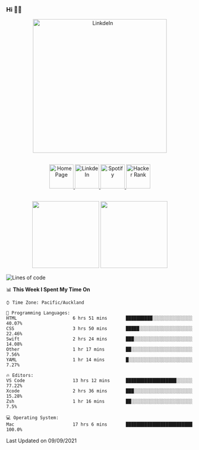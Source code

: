 ### Hi 👋🏻
<p align="center">
 <img alt="LinkdeIn" width="360px" src="https://media.giphy.com/media/fbyGEE9mlqDyE/giphy.gif?cid=ecf05e479e3sjlimgnu6742uu0i3fsxrozdeiq7ngv5qowed&rid=giphy.gif&ct=g" />
</p>

<p align="center">
<br/>
<a href="https://liguo.jiao.co.nz">
  <img alt="Home Page" width="65px" src="https://image.flaticon.com/icons/svg/725/725322.svg" />
</a>
<a href="https://www.linkedin.com/in/liguojiaouc">
  <img alt="LinkdeIn" width="65px" src="https://image.flaticon.com/icons/svg/725/725337.svg" />
</a>
<a href="https://open.spotify.com/user/1233857145?si=96fbba946f584236">
  <img alt="Spotify" width="65px" src="https://image.flaticon.com/icons/svg/725/725281.svg" />
</a>
<a href="https://www.hackerrank.com/iceman201">
  <img alt="Hacker Rank" width="65px" src="https://upload.wikimedia.org/wikipedia/commons/4/40/HackerRank_Icon-1000px.png" />
</a>
</p>

<p align="center">
<br/>
<img height="180px" src="https://github-readme-stats.vercel.app/api/top-langs/?username=iceman201&show_icons=true&layout=compact&theme=onedark&hide_border=true"/>
<img height="180px" src="https://github-readme-stats.vercel.app/api?username=iceman201&show_icons=true&count_private=true&theme=onedark&include_all_commits=true&hide_border=true"/>
</p>

<!--START_SECTION:waka-->
![Lines of code](https://img.shields.io/badge/From%20Hello%20World%20I%27ve%20Written-1.5%20million%20lines%20of%20code-blue)

📊 **This Week I Spent My Time On** 

```text
⌚︎ Time Zone: Pacific/Auckland

💬 Programming Languages: 
HTML                     6 hrs 51 mins       ██████████░░░░░░░░░░░░░░░   40.07% 
CSS                      3 hrs 50 mins       █████░░░░░░░░░░░░░░░░░░░░   22.46% 
Swift                    2 hrs 24 mins       ███░░░░░░░░░░░░░░░░░░░░░░   14.08% 
Other                    1 hr 17 mins        ██░░░░░░░░░░░░░░░░░░░░░░░   7.56% 
YAML                     1 hr 14 mins        █░░░░░░░░░░░░░░░░░░░░░░░░   7.27%

🔥 Editors: 
VS Code                  13 hrs 12 mins      ███████████████████░░░░░░   77.22% 
Xcode                    2 hrs 36 mins       ███░░░░░░░░░░░░░░░░░░░░░░   15.28% 
Zsh                      1 hr 16 mins        ██░░░░░░░░░░░░░░░░░░░░░░░   7.5%

💻 Operating System: 
Mac                      17 hrs 6 mins       █████████████████████████   100.0%

```


 Last Updated on 09/09/2021
<!--END_SECTION:waka-->

<!--
**iceman201/iceman201** is a ✨ _special_ ✨ repository because its `README.md` (this file) appears on your GitHub profile.

Here are some ideas to get you started:

- 🔭 I’m currently working on ...
- 🌱 I’m currently learning ...
- 👯 I’m looking to collaborate on ...
- 🤔 I’m looking for help with ...
- 💬 Ask me about ...
- 📫 How to reach me: ...
- 😄 Pronouns: ...
- ⚡ Fun fact: ...
-->
